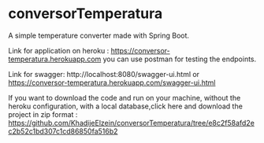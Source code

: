 # conversorTemperatura
A simple temperature converter made with Spring Boot.

Link for application on heroku : https://conversor-temperatura.herokuapp.com
you can use postman for testing the endpoints.

Link for swagger: http://localhost:8080/swagger-ui.html or https://conversor-temperatura.herokuapp.com/swagger-ui.html

If you want to download the code and run on your machine, without the heroku configuration, with a local database,click here and download the project in zip format : https://github.com/KhadijeElzein/conversorTemperatura/tree/e8c2f58afd2ec2b52c1bd307c1cd86850fa516b2
